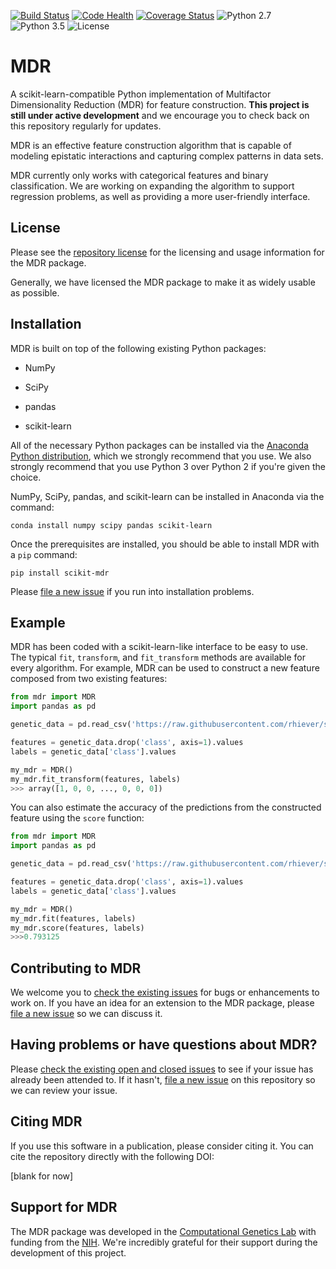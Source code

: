 [![Build Status](https://travis-ci.org/rhiever/scikit-mdr.svg?branch=master)](https://travis-ci.org/rhiever/scikit-mdr)
[![Code Health](https://landscape.io/github/rhiever/scikit-mdr/master/landscape.svg?style=flat)](https://landscape.io/github/rhiever/scikit-mdr/master)
[![Coverage Status](https://coveralls.io/repos/rhiever/scikit-mdr/badge.svg?branch=master&service=github)](https://coveralls.io/github/rhiever/scikit-mdr?branch=master)
![Python 2.7](https://img.shields.io/badge/python-2.7-blue.svg)
![Python 3.5](https://img.shields.io/badge/python-3.5-blue.svg)
![License](https://img.shields.io/badge/license-MIT%20License-blue.svg)

# MDR

A scikit-learn-compatible Python implementation of Multifactor Dimensionality Reduction (MDR) for feature construction. **This project is still under active development** and we encourage you to check back on this repository regularly for updates.

MDR is an effective feature construction algorithm that is capable of modeling epistatic interactions and capturing complex patterns in data sets.

MDR currently only works with categorical features and binary classification. We are working on expanding the algorithm to support regression problems, as well as providing a more user-friendly interface.

## License

Please see the [repository license](https://github.com/rhiever/scikit-mdr/blob/master/LICENSE) for the licensing and usage information for the MDR package.

Generally, we have licensed the MDR package to make it as widely usable as possible.

## Installation

MDR is built on top of the following existing Python packages:

* NumPy

* SciPy

* pandas

* scikit-learn

All of the necessary Python packages can be installed via the [Anaconda Python distribution](https://www.continuum.io/downloads), which we strongly recommend that you use. We also strongly recommend that you use Python 3 over Python 2 if you're given the choice.

NumPy, SciPy, pandas, and scikit-learn can be installed in Anaconda via the command:

```
conda install numpy scipy pandas scikit-learn
```

Once the prerequisites are installed, you should be able to install MDR with a `pip` command:

```
pip install scikit-mdr
```

Please [file a new issue](https://github.com/rhiever/scikit-mdr/issues/new) if you run into installation problems.

## Example

MDR has been coded with a scikit-learn-like interface to be easy to use. The typical `fit`, `transform`, and `fit_transform` methods are available for every algorithm. For example, MDR can be used to construct a new feature composed from two existing features:

```python
from mdr import MDR
import pandas as pd

genetic_data = pd.read_csv('https://raw.githubusercontent.com/rhiever/scikit-mdr/master/data/GAMETES_Epistasis_2-Way_20atts_0.4H_EDM-1_1.csv.gz', sep='\t', compression='gzip')

features = genetic_data.drop('class', axis=1).values
labels = genetic_data['class'].values

my_mdr = MDR()
my_mdr.fit_transform(features, labels)
>>> array([1, 0, 0, ..., 0, 0, 0])
```

You can also estimate the accuracy of the predictions from the constructed feature using the `score` function:

```python
from mdr import MDR
import pandas as pd

genetic_data = pd.read_csv('https://raw.githubusercontent.com/rhiever/scikit-mdr/master/data/GAMETES_Epistasis_2-Way_20atts_0.4H_EDM-1_1.csv.gz', sep='\t', compression='gzip')

features = genetic_data.drop('class', axis=1).values
labels = genetic_data['class'].values

my_mdr = MDR()
my_mdr.fit(features, labels)
my_mdr.score(features, labels)
>>>0.793125
```

## Contributing to MDR

We welcome you to [check the existing issues](https://github.com/rhiever/scikit-mdr/issues/) for bugs or enhancements to work on. If you have an idea for an extension to the MDR package, please [file a new issue](https://github.com/rhiever/scikit-mdr/issues/new) so we can discuss it.

## Having problems or have questions about MDR?

Please [check the existing open and closed issues](https://github.com/rhiever/scikit-mdr/issues?utf8=%E2%9C%93&q=is%3Aissue) to see if your issue has already been attended to. If it hasn't, [file a new issue](https://github.com/rhiever/scikit-mdr/issues/new) on this repository so we can review your issue.

## Citing MDR

If you use this software in a publication, please consider citing it. You can cite the repository directly with the following DOI:

[blank for now]

## Support for MDR

The MDR package was developed in the [Computational Genetics Lab](http://epistasis.org) with funding from the [NIH](http://www.nih.gov). We're incredibly grateful for their support during the development of this project.
